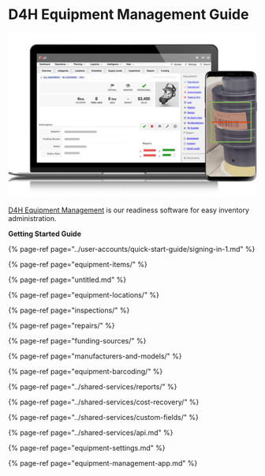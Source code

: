 # D4H Equipment Management Guide

![](../.gitbook/assets/equipment-management-overview%20%282%29.png)

[D4H Equipment Management](https://d4htechnologies.com/equipment-management) is our readiness software for easy inventory administration.

**Getting Started Guide**

{% page-ref page="../user-accounts/quick-start-guide/signing-in-1.md" %}

{% page-ref page="equipment-items/" %}

{% page-ref page="untitled.md" %}

{% page-ref page="equipment-locations/" %}

{% page-ref page="inspections/" %}

{% page-ref page="repairs/" %}

{% page-ref page="funding-sources/" %}

{% page-ref page="manufacturers-and-models/" %}

{% page-ref page="equipment-barcoding/" %}

{% page-ref page="../shared-services/reports/" %}

{% page-ref page="../shared-services/cost-recovery/" %}

{% page-ref page="../shared-services/custom-fields/" %}

{% page-ref page="../shared-services/api.md" %}

{% page-ref page="equipment-settings.md" %}

{% page-ref page="equipment-management-app.md" %}

